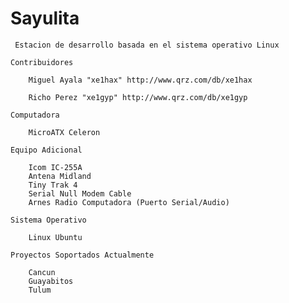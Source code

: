 Sayulita
==

     Estacion de desarrollo basada en el sistema operativo Linux 

    Contribuidores

        Miguel Ayala "xe1hax" http://www.qrz.com/db/xe1hax

        Richo Perez "xe1gyp" http://www.qrz.com/db/xe1gyp 

    Computadora

        MicroATX Celeron

    Equipo Adicional

        Icom IC-255A
        Antena Midland
        Tiny Trak 4
        Serial Null Modem Cable
        Arnes Radio Computadora (Puerto Serial/Audio)

    Sistema Operativo

        Linux Ubuntu

    Proyectos Soportados Actualmente

        Cancun
        Guayabitos 
        Tulum 




